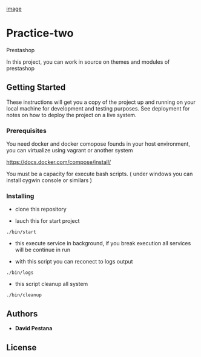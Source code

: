 [image](https://www.campuscamarafp.com/wp-content/uploads/2020/02/Logo-Campus-C%C3%A1mara-sin-fondo.png?raw=true)

# Practice-two

Prestashop 

In this project, you can work in source on themes and modules of prestashop

## Getting Started

These instructions will get you a copy of the project up and running on your local machine for development and testing purposes. See deployment for notes on how to deploy the project on a live system.

### Prerequisites

You need docker and docker comopose founds in your host environment, you can virtualize using vagrant or another system

https://docs.docker.com/compose/install/

You must be a capacity for execute bash scripts. ( under windows you can install cygwin console or similars )


### Installing

* clone this repository


* lauch this for start project

```
./bin/start
```

* this execute service in background, if you break execution all services will be continue in run


* with this script you can reconect to logs output
```
./bin/logs
```

* this script cleanup all system

```
./bin/cleanup
```


## Authors

* **David Pestana**

## License

